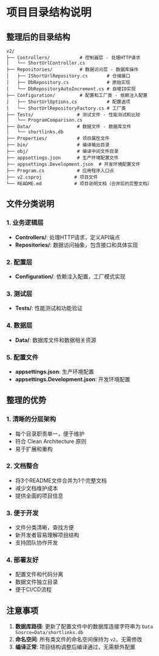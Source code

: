 # 项目目录结构说明

## 整理后的目录结构

```
v2/
├── Controllers/           # 控制器层 - 处理HTTP请求
│   └── ShortUrlController.cs
├── Repositories/          # 数据访问层 - 数据库操作
│   ├── IShortUrlRepository.cs       # 仓储接口
│   ├── DbRepository.cs              # 原始实现
│   └── DbRepositoryAutoIncrement.cs # 自增ID实现
├── Configuration/         # 配置和工厂类 - 依赖注入配置
│   ├── ShortUrlOptions.cs           # 配置选项
│   └── ShortUrlRepositoryFactory.cs # 工厂类
├── Tests/                # 测试文件 - 性能测试和比较
│   └── ProgramComparison.cs
├── Data/                 # 数据文件 - 数据库文件
│   └── shortlinks.db
├── Properties/           # 项目属性文件
├── bin/                  # 编译输出目录
├── obj/                  # 编译中间文件目录
├── appsettings.json      # 生产环境配置文件
├── appsettings.Development.json  # 开发环境配置文件
├── Program.cs            # 应用程序入口点
├── v2.csproj            # 项目文件
└── README.md            # 项目说明文档（合并后的完整文档）
```

## 文件分类说明

### 1. 业务逻辑层

- **Controllers/**: 处理HTTP请求，定义API端点
- **Repositories/**: 数据访问抽象，包含接口和具体实现

### 2. 配置层

- **Configuration/**: 依赖注入配置，工厂模式实现

### 3. 测试层

- **Tests/**: 性能测试和功能验证

### 4. 数据层

- **Data/**: 数据库文件和数据相关资源

### 5. 配置文件

- **appsettings.json**: 生产环境配置
- **appsettings.Development.json**: 开发环境配置

## 整理的优势

### 1. 清晰的分层架构

- 每个目录职责单一，便于维护
- 符合 Clean Architecture 原则
- 易于扩展和重构

### 2. 文档整合

- 将3个README文件合并为1个完整文档
- 减少文档维护成本
- 提供全面的项目信息

### 3. 便于开发

- 文件分类清晰，查找方便
- 新开发者容易理解项目结构
- 支持团队协作开发

### 4. 部署友好

- 配置文件和代码分离
- 数据文件独立目录
- 便于CI/CD流程

## 注意事项

1. **数据库路径**: 更新了配置文件中的数据库连接字符串为 `Data Source=Data/shortlinks.db`
2. **命名空间**: 所有类文件的命名空间保持为 `v2`，无需修改
3. **编译正常**: 项目结构调整后编译通过，无需额外配置
